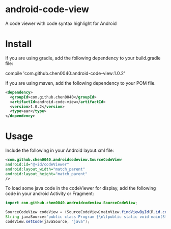 # android-code-view
A code viewer with code syntax highlight for Android

# Install

If you are using gradle, add the following dependency to your build.gradle file:

compile 'com.github.chen0040:android-code-view:1.0.2'

If you are using maven, add the following dependency to your POM file.
```xml
<dependency>
  <groupId>com.github.chen0040</groupId>
  <artifactId>android-code-view</artifactId>
  <version>1.0.2</version>
  <type>aar</type>
</dependency>
```

# Usage

Include the following in your Android layout.xml file:

```xml
<com.github.chen0040.androidcodeview.SourceCodeView
android:id="@+id/codeViewer"
android:layout_width="match_parent"
android:layout_height="match_parent"
/>
```

To load some java code in the codeViewer for display, add the following code in your android Activity or Fragment:
 
```java
import com.github.chen0040.androidcodeview.SourceCodeView;

SourceCodeView codeView = (SourceCodeView)mainView.findViewById(R.id.codeViewer);
String javaSource="public class Program {\n\tpublic static void main(String[] args) { \n\t\tSystem.out.println(\"Hello World\"); \n }";
codeView.setCode(javaSource, "java");
```

